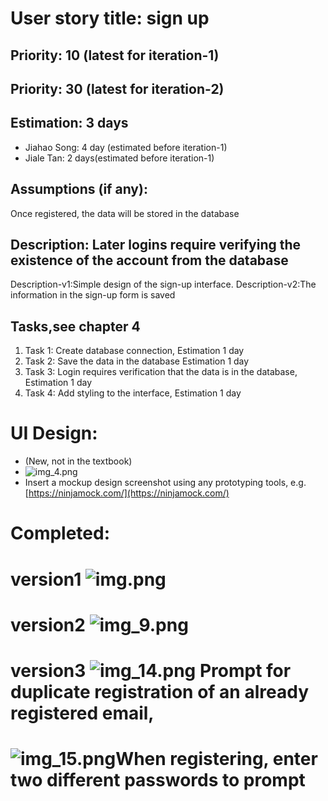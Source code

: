 # User story title: sign up
## Priority: 10 (latest for iteration-1)
## Priority: 30 (latest for iteration-2)

## Estimation: 3 days
* Jiahao Song: 4 day (estimated before iteration-1)
* Jiale Tan: 2 days(estimated before iteration-1)

## Assumptions (if any):
Once registered, the data will be stored in the database


## Description: Later logins require verifying the existence of the account from the database
Description-v1:Simple design of the sign-up interface.
Description-v2:The information in the sign-up form is saved

## Tasks,see chapter 4
1. Task 1: Create database connection, Estimation 1 day
2. Task 2: Save the data in the database Estimation 1 day
3. Task 3: Login requires verification that the data is in the database, Estimation 1 day
4. Task 4: Add styling to the interface, Estimation 1 day

# UI Design:
* (New, not in the textbook)
* ![img_4.png](img_4.png)
* Insert a mockup design screenshot using any prototyping tools, e.g. [https://ninjamock.com/](https://ninjamock.com/)

# Completed:
# version1 ![img.png](images/img.png)
# version2 ![img_9.png](images/img_9.png)
# version3 ![img_14.png](images/img_14.png) Prompt for duplicate registration of an already registered email,
# ![img_15.png](images/img_15.png)When registering, enter two different passwords to prompt


